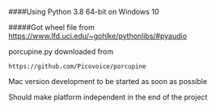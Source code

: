 ####Using Python 3.8 64-bit on Windows 10

#####Got wheel file from
    https://www.lfd.uci.edu/~gohlke/pythonlibs/#pyaudio

porcupine.py downloaded from 

    https://github.com/Picovoice/porcupine
    
Mac version development to be started as soon as possible

Should make platform independent in the end of the project